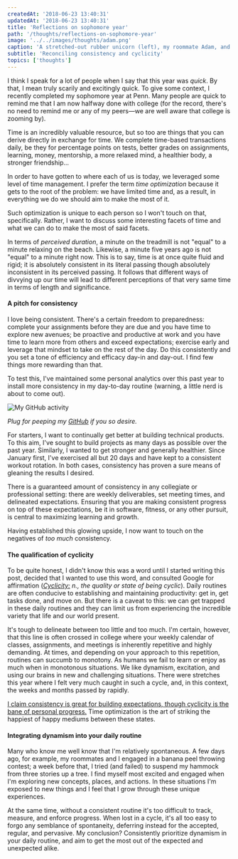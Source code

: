 ```yaml
---
createdAt: '2018-06-23 13:40:31'
updatedAt: '2018-06-23 13:40:31'
title: 'Reflections on sophomore year'
path: '/thoughts/reflections-on-sophomore-year'
image: '../../images/thoughts/adam.png'
caption: 'A stretched-out rubber unicorn (left), my roommate Adam, and myself'
subtitle: 'Reconciling consistency and cyclicity'
topics: ['thoughts']
---
```


I think I speak for a lot of people when I say that this year was _quick_. By that, I mean truly scarily and excitingly quick. To give some context, I recently completed my sophomore year at Penn. Many people are quick to remind me that I am now halfway done with college (for the record, there's no need to remind me or any of my peers—we are well aware that college is zooming by).

Time is an incredibly valuable resource, but so too are things that you can derive directly in exchange for time. We complete time-based transactions daily, be they for percentage points on tests, better grades on assignments, learning, money, mentorship, a more relaxed mind, a healthier body, a stronger friendship...

In order to have gotten to where each of us is today, we leveraged some level of time management. I prefer the term _time optimization_ because it gets to the root of the problem: we have limited time and, as a result, in everything we do we should aim to make the most of it.

Such optimization is unique to each person so I won't touch on that, specifically. Rather, I want to discuss some interesting facets of time and what we can do to make the most of said facets.

In terms of _perceived duration_, a minute on the treadmill is not "equal" to a minute relaxing on the beach. Likewise, a minute five years ago is not "equal" to a minute right now. This is to say, time is at once quite fluid and rigid; it is absolutely consistent in its literal passing though absolutely inconsistent in its perceived passing. It follows that different ways of divvying up our time will lead to different perceptions of that very same time in terms of length and significance.

#### A pitch for consistency

I love being consistent. There's a certain freedom to preparedness: complete your assignments before they are due and you have time to explore new avenues; be proactive and productive at work and you have time to learn more from others and exceed expectations; exercise early and leverage that mindset to take on the rest of the day. Do this consistently and you set a tone of efficiency and efficacy day-in and day-out. I find few things more rewarding than that.

To test this, I've maintained some personal analytics over this past year to install more consistency in my day-to-day routine (warning, a little nerd is about to come out).

![My GitHub activity](/../../images/thoughts/github.png)

_Plug for peeping my [GitHub](https://github.com/cacabo) if you so desire._

For starters, I want to continually get better at building technical products. To this aim, I've sought to build projects as many days as possible over the past year. Similarly, I wanted to get stronger and generally healthier. Since January first, I've exercised all but 20 days and have kept to a consistent workout rotation. In both cases, consistency has proven a sure means of gleaning the results I desired.

There is a guaranteed amount of consistency in any collegiate or professional setting: there are weekly deliverables, set meeting times, and delineated expectations. Ensuring that you are making consistent progress on top of these expectations, be it in software, fitness, or any other pursuit, is central to maximizing learning and growth.

Having established this glowing upside, I now want to touch on the negatives of _too much_ consistency.

#### The qualification of cyclicity

To be quite honest, I didn't know this was a word until I started writing this post, decided that I wanted to use this word, and consulted Google for affirmation (_[Cyclicity:](https://www.merriam-webster.com/dictionary/cyclicity) n., the quality or state of being cyclic_). Daily routines are often conducive to establishing and maintaining productivity: get in, get tasks done, and move on. But there is a caveat to this: we can get trapped in these daily routines and they can limit us from experiencing the incredible variety that life and our world present.

It's tough to delineate between too little and too much. I'm certain, however, that this line is often crossed in college where your weekly calendar of classes, assignments, and meetings is inherently repetitive and highly demanding. At times, and depending on your approach to this repetition, routines can succumb to monotony. As humans we fail to learn or enjoy as much when in monotonous situations. We like dynamism, excitation, and using our brains in new and challenging situations. There were stretches this year where I felt very much caught in such a cycle, and, in this context, the weeks and months passed by rapidly.

<u>I claim consistency is great for building expectations, though cyclicity is the bane of personal progress.</u> Time optimization is the art of striking the happiest of happy mediums between these states.

#### Integrating dynamism into your daily routine

Many who know me well know that I'm relatively spontaneous. A few days ago, for example, my roommates and I engaged in a banana peel throwing contest; a week before that, I tried (and failed) to suspend my hammock from three stories up a tree. I find myself most excited and engaged when I'm exploring new concepts, places, and actions. In these situations I'm exposed to new things and I feel that I grow through these unique experiences.

At the same time, without a consistent routine it's too difficult to track, measure, and enforce progress. When lost in a cycle, it's all too easy to forgo any semblance of spontaneity, deferring instead for the accepted, regular, and pervasive. My conclusion? Consistently prioritize dynamism in your daily routine, and aim to get the most out of the expected and unexpected alike.
